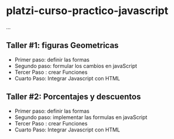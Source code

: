 # platzi-curso-practico-javascript

...

## Taller #1: figuras Geometricas

- Primer paso: definir las formas
- Segundo paso: formular los cambios en javaScript
- Tercer Paso : crear Funciones 
- Cuarto Paso: Integrar Javascript con HTML

## Taller #2: Porcentajes y descuentos

- Primer paso: definir las formas
- Segundo paso: implementar las formulas en javaScript
- Tercer Paso : crear Funciones 
- Cuarto Paso: Integrar Javascript con HTML

